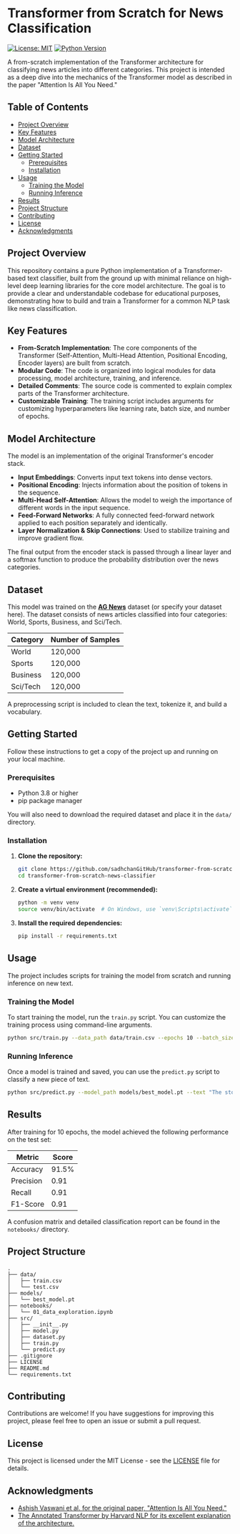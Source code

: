# Transformer from Scratch for News Classification

[![License: MIT](https://img.shields.io/badge/License-MIT-yellow.svg)](https://opensource.org/licenses/MIT)
[![Python Version](https://img.shields.io/badge/python-3.8%2B-blue.svg)](https://www.python.org/downloads/)

A from-scratch implementation of the Transformer architecture for classifying news articles into different categories. This project is intended as a deep dive into the mechanics of the Transformer model as described in the paper "Attention Is All You Need."

## Table of Contents
- [Project Overview](#project-overview)
- [Key Features](#key-features)
- [Model Architecture](#model-architecture)
- [Dataset](#dataset)
- [Getting Started](#getting-started)
  - [Prerequisites](#prerequisites)
  - [Installation](#installation)
- [Usage](#usage)
  - [Training the Model](#training-the-model)
  - [Running Inference](#running-inference)
- [Results](#results)
- [Project Structure](#project-structure)
- [Contributing](#contributing)
- [License](#license)
- [Acknowledgments](#acknowledgments)

## Project Overview

This repository contains a pure Python implementation of a Transformer-based text classifier, built from the ground up with minimal reliance on high-level deep learning libraries for the core model architecture. The goal is to provide a clear and understandable codebase for educational purposes, demonstrating how to build and train a Transformer for a common NLP task like news classification.

## Key Features

*   **From-Scratch Implementation**: The core components of the Transformer (Self-Attention, Multi-Head Attention, Positional Encoding, Encoder layers) are built from scratch.
*   **Modular Code**: The code is organized into logical modules for data processing, model architecture, training, and inference.
*   **Detailed Comments**: The source code is commented to explain complex parts of the Transformer architecture.
*   **Customizable Training**: The training script includes arguments for customizing hyperparameters like learning rate, batch size, and number of epochs.

## Model Architecture

The model is an implementation of the original Transformer's encoder stack.
*   **Input Embeddings**: Converts input text tokens into dense vectors.
*   **Positional Encoding**: Injects information about the position of tokens in the sequence.
*   **Multi-Head Self-Attention**: Allows the model to weigh the importance of different words in the input sequence.
*   **Feed-Forward Networks**: A fully connected feed-forward network applied to each position separately and identically.
*   **Layer Normalization & Skip Connections**: Used to stabilize training and improve gradient flow.

The final output from the encoder stack is passed through a linear layer and a softmax function to produce the probability distribution over the news categories.

## Dataset

This model was trained on the [**AG News**](http://groups.di.unipi.it/~gulli/AG_corpus_of_news_articles.html) dataset (or specify your dataset here). The dataset consists of news articles classified into four categories: World, Sports, Business, and Sci/Tech.

| Category  | Number of Samples |
|-----------|-------------------|
| World     | 120,000           |
| Sports    | 120,000           |
| Business  | 120,000           |
| Sci/Tech  | 120,000           |

A preprocessing script is included to clean the text, tokenize it, and build a vocabulary.

## Getting Started

Follow these instructions to get a copy of the project up and running on your local machine.

### Prerequisites

*   Python 3.8 or higher
*   pip package manager

You will also need to download the required dataset and place it in the `data/` directory.

### Installation

1.  **Clone the repository:**
    ```sh
    git clone https://github.com/sadhchanGitHub/transformer-from-scratch-news-classifier.git
    cd transformer-from-scratch-news-classifier
    ```

2.  **Create a virtual environment (recommended):**
    ```sh
    python -m venv venv
    source venv/bin/activate  # On Windows, use `venv\Scripts\activate`
    ```

3.  **Install the required dependencies:**
    ```sh
    pip install -r requirements.txt
    ```

## Usage

The project includes scripts for training the model from scratch and running inference on new text.

### Training the Model

To start training the model, run the `train.py` script. You can customize the training process using command-line arguments.

```sh
python src/train.py --data_path data/train.csv --epochs 10 --batch_size 32 --learning_rate 0.0001
```

### Running Inference

Once a model is trained and saved, you can use the `predict.py` script to classify a new piece of text.

```sh
python src/predict.py --model_path models/best_model.pt --text "The stock market saw a new high today as tech companies soared."
```

## Results

After training for 10 epochs, the model achieved the following performance on the test set:

| Metric    | Score   |
|-----------|---------|
| Accuracy  | 91.5%   |
| Precision | 0.91    |
| Recall    | 0.91    |
| F1-Score  | 0.91    |

A confusion matrix and detailed classification report can be found in the `notebooks/` directory.

## Project Structure

```
.
├── data/
│   ├── train.csv
│   └── test.csv
├── models/
│   └── best_model.pt
├── notebooks/
│   └── 01_data_exploration.ipynb
├── src/
│   ├── __init__.py
│   ├── model.py
│   ├── dataset.py
│   ├── train.py
│   └── predict.py
├── .gitignore
├── LICENSE
├── README.md
└── requirements.txt
```

## Contributing

Contributions are welcome! If you have suggestions for improving this project, please feel free to open an issue or submit a pull request.

## License

This project is licensed under the MIT License - see the [LICENSE](LICENSE) file for details.

## Acknowledgments

*   [Ashish Vaswani et al. for the original paper, "Attention Is All You Need."](https://arxiv.org/abs/1706.03762)
*   [The Annotated Transformer by Harvard NLP for its excellent explanation of the architecture.](http://nlp.seas.harvard.edu/2018/04/03/attention.html)
